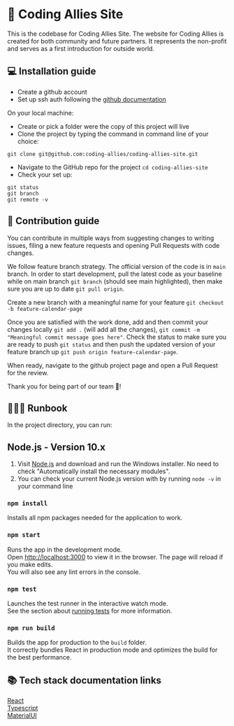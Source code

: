 # 📖 Coding Allies Site
This is the codebase for Coding Allies Site. The website for Coding Allies is created for both community and future partners. It represents the non-profit and serves as a first introduction for outside world.

## 💻 Installation guide

- Create a github account
- Set up ssh auth following the [github documentation](https://docs.github.com/en/github-ae@latest/github/authenticating-to-github/generating-a-new-ssh-key-and-adding-it-to-the-ssh-agent)

On your local machine:
- Create or pick a folder were the copy of this project will live
- Clone the project by typing the command in command line of your choice: 
```
git clone git@github.com:coding-allies/coding-allies-site.git
``` 
- Navigate to the GitHub repo for the project `cd coding-allies-site`
- Check your set up:
```
git status
git branch
git remote -v
```

## 🔏 Contribution guide

You can contribute in multiple ways from suggesting changes to writing issues, filing a new feature requests and opening Pull Requests with code changes.

We follow feature branch strategy. The official version of the code is in `main` branch. In order to start development, pull the latest code as your baseline while on main branch `git branch` (should see main highlighted), then make sure you are up to date `git pull origin`.

Create a new branch with a meaningful name for your feature `git checkout -b feature-calendar-page` 

Once you are satisfied with the work done, add and then commit your changes locally `git add .` (will add all the changes), `git commit -m "Meaningful commit message goes here"`. Check the status to make sure you are ready to push `git status` and then push the updated version of your feature branch up `git push origin feature-calendar-page`.

When ready, navigate to the github project page and open a Pull Request for the review.

Thank you for being part of our team 💐!

## 👩🏻‍💻 Runbook

In the project directory, you can run:

## Node.js - Version 10.x

1. Visit [Node.js](https://nodejs.org/en/download/) and download and run the Windows installer. No need to check "Automatically install the necessary modules".
1. You can check your current Node.js version with by running `node -v` in your command line

### `npm install`

Installs all npm packages needed for the application to work.

### `npm start`

Runs the app in the development mode.\
Open [http://localhost:3000](http://localhost:3000) to view it in the browser. The page will reload if you make edits.\
You will also see any lint errors in the console.

### `npm test`

Launches the test runner in the interactive watch mode.\
See the section about [running tests](https://facebook.github.io/create-react-app/docs/running-tests) for more information.

### `npm run build`

Builds the app for production to the `build` folder.\
It correctly bundles React in production mode and optimizes the build for the best performance.

## 📚 Tech stack documentation links

[React](https://reactjs.org/docs/getting-started.html)\
[Typescript](https://www.typescriptlang.org/docs/)\
[MaterialUI](https://next.material-ui.com/components/grid/#main-content)